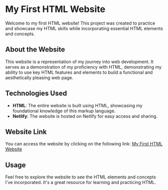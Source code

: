 # My First HTML Website

Welcome to my first HTML website! This project was created to practice and showcase my HTML skills while incorporating essential HTML elements and concepts.

## About the Website

This website is a representation of my journey into web development. It serves as a demonstration of my proficiency with HTML, demonstrating my ability to use key HTML features and elements to build a functional and aesthetically pleasing web page.

## Technologies Used

- **HTML**: The entire website is built using HTML, showcasing my foundational knowledge of this markup language.
- **Netlify**: The website is hosted on Netlify for easy access and sharing.

## Website Link

You can access the website by clicking on the following link: [My First HTML Website]((https://firstnbesthtmlproject.netlify.app/))

## Usage

Feel free to explore the website to see the HTML elements and concepts I've incorporated. It's a great resource for learning and practicing HTML.
